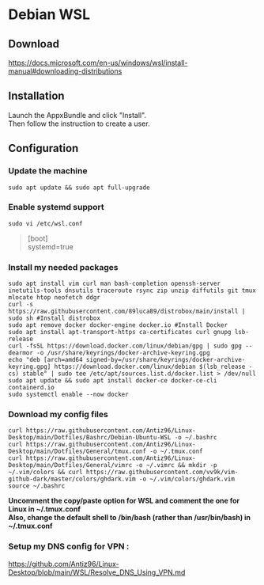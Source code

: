 # Debian WSL

## Download

https://docs.microsoft.com/en-us/windows/wsl/install-manual#downloading-distributions

## Installation

Launch the AppxBundle and click "Install".  
Then follow the instruction to create a user.

## Configuration

### Update the machine

```
sudo apt update && sudo apt full-upgrade
```

### Enable systemd support

```
sudo vi /etc/wsl.conf
```

> [boot]  
> systemd=true

### Install my needed packages

```
sudo apt install vim curl man bash-completion openssh-server inetutils-tools dnsutils traceroute rsync zip unzip diffutils git tmux mlocate htop neofetch ddgr
curl -s https://raw.githubusercontent.com/89luca89/distrobox/main/install | sudo sh #Install distrobox
sudo apt remove docker docker-engine docker.io #Install Docker
sudo apt install apt-transport-https ca-certificates curl gnupg lsb-release
curl -fsSL https://download.docker.com/linux/debian/gpg | sudo gpg --dearmor -o /usr/share/keyrings/docker-archive-keyring.gpg
echo "deb [arch=amd64 signed-by=/usr/share/keyrings/docker-archive-keyring.gpg] https://download.docker.com/linux/debian $(lsb_release -cs) stable" | sudo tee /etc/apt/sources.list.d/docker.list > /dev/null
sudo apt update && sudo apt install docker-ce docker-ce-cli containerd.io
sudo systemctl enable --now docker
```
  
### Download my config files 
  
```
curl https://raw.githubusercontent.com/Antiz96/Linux-Desktop/main/Dotfiles/Bashrc/Debian-Ubuntu-WSL -o ~/.bashrc
curl https://raw.githubusercontent.com/Antiz96/Linux-Desktop/main/Dotfiles/General/tmux.conf -o ~/.tmux.conf
curl https://raw.githubusercontent.com/Antiz96/Linux-Desktop/main/Dotfiles/General/vimrc -o ~/.vimrc && mkdir -p ~/.vim/colors && curl https://raw.githubusercontent.com/vv9k/vim-github-dark/master/colors/ghdark.vim -o ~/.vim/colors/ghdark.vim
source ~/.bashrc
```

**Uncomment the copy/paste option for WSL and comment the one for Linux in ~/.tmux.conf**  
**Also, change the default shell to /bin/bash (rather than /usr/bin/bash) in ~/.tmux.conf**   

### Setup my DNS config for VPN :
  
https://github.com/Antiz96/Linux-Desktop/blob/main/WSL/Resolve_DNS_Using_VPN.md

